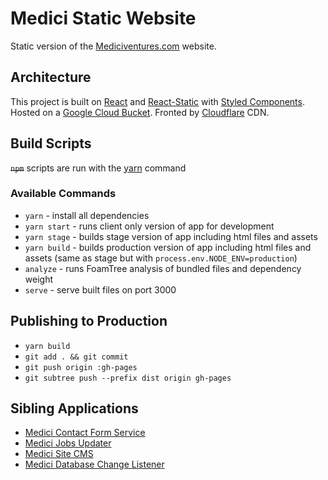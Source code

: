 # Medici Static Website

Static version of the [Mediciventures.com](https://www.mediciventures.com) website.

## Architecture

This project is built on [React](https://reactjs.org/) and [React-Static](https://github.com/react-static/react-static) with [Styled Components](https://www.styled-components.com/). Hosted on a [Google Cloud Bucket](https://cloud.google.com/storage/docs/json_api/v1/buckets). Fronted by [Cloudflare](https://www.cloudflare.com/cdn/) CDN.

## Build Scripts

~~`npm`~~ scripts are run with the [yarn](https://yarnpkg.com/en/) command

### Available Commands

 * `yarn` - install all dependencies
 * `yarn start` - runs client only version of app for development
 * `yarn stage` - builds stage version of app including html files and assets
 * `yarn build` - builds production version of app including html files and assets (same as stage but with `process.env.NODE_ENV=production`)
* `analyze` - runs FoamTree analysis of bundled files and dependency weight
* `serve` - serve built files on port 3000

## Publishing to Production
* `yarn build`
* `git add . && git commit`
* `git push origin :gh-pages`
* `git subtree push --prefix dist origin gh-pages`

## Sibling Applications

* [Medici Contact Form Service](https://bitbucket.org/mediciventures/medici-contact-form-service/src/master/)
* [Medici Jobs Updater](https://bitbucket.org/mediciventures/medici-jobs-updater/src/master/)
* [Medici Site CMS](https://gitlab.com/mediciventures/medici-site-cms)
* [Medici Database Change Listener](https://bitbucket.org/mediciventures/medici-trigger-static-page-deploy/src/master/)
